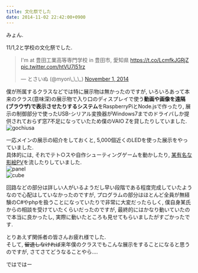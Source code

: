 ```yaml
---
title: 文化祭でした
date: 2014-11-02 22:42:00+0900
---
```


みょん.

11/1,2と学校の文化祭でした.  
<blockquote class="twitter-tweet tw-align-center" lang="en"><p>I&#39;m at 豊田工業高等専門学校 in 豊田市, 愛知県 <a href="https://t.co/LcmfkJGRjZ">https://t.co/LcmfkJGRjZ</a> <a href="http://t.co/htVU7l51rz">pic.twitter.com/htVU7l51rz</a></p>&mdash; とさいぬ (@myon\_\_\_) <a href="https://twitter.com/myon___/status/528363503997169664">November 1, 2014</a></blockquote>
<script async src="//platform.twitter.com/widgets.js" charset="utf-8"></script>

僕が所属するクラスなどでは特に展示物は無かったのですが, いろいろあって本来のクラス(意味深)の展示物で入り口のディスプレイで使う**動画や画像を遠隔(ブラウザ)で表示させたりするシステム**をRaspberryPiとNode.jsで作ったり, 展示の制御部分で使ったUSB-シリアル変換器がWindows7までのドライバしか提供されておらず窓7不足になっていたため僕のVAIO Zを貸したりしていました.  
![gochiusa](https://lh4.googleusercontent.com/-PFDT1aUM528/VFY64YBgZlI/AAAAAAAADmo/p0Io4cEbiQg/s640/IMG_2555.JPG)

一応メインの展示の紹介をしておくと, 5,000個近くのLEDを使った展示をやっていました.  
具体的には, それでテト○スや自作シューティングゲームを動かしたり, [某有名な影絵PV](http://www.nicovideo.jp/watch/sm8628149)を流したりしていました.  
![panel](https://lh3.googleusercontent.com/-JQCGnmYFdfw/VFY64OYATNI/AAAAAAAADmg/xxfq-4WnMCE/s640/IMG_2553.JPG)  
![cube](https://lh3.googleusercontent.com/-FfnvdIiND9M/VFY65IhcD7I/AAAAAAAADms/V320NXgHfXs/s640/IMG_2554.JPG)

回路などの部分は詳しい人がいるようだし早い段階である程度完成していたようなので心配はしていなかったのですが, プログラムの部分はほとんど全員が無経験のC#やphpを扱うことになっていたりで非常に大変だったらしく, 僕自身某氏からの相談を受けていたくらいだったのですが, 最終的にはかなり動いていたので本当に良かったし, 実際に動いたところも見せてもらいましたがすごかったです.

とりあえず関係者の皆さんお疲れ様でした.  
そして, <del>留退しなければ</del>来年僕のクラスでもこんな展示をすることになると思うのですが, さてさてどうなることやら....

ではではー
